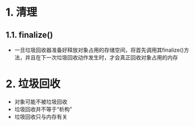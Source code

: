 # 1. 清理
## 1.1. finalize()
- 一旦垃圾回收器准备好释放对象占用的存储空间，将首先调用其finalize()方法，并且在下一次垃圾回收动作发生时，才会真正回收对象占用的内存
# 2. 垃圾回收
- 对象可能不被垃圾回收
- 垃圾回收并不等于“析构”
- 垃圾回收只与内存有关